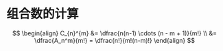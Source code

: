 # 组合数的计算

$$
\begin{align}
    C_{n}^{m} &= \dfrac{n(n-1) \cdots (n - m + 1)}{m!} \\
              &= \dfrac{A_n^m}{m!} = \dfrac{n!}{m!(n-m)!}
\end{align}
$$
